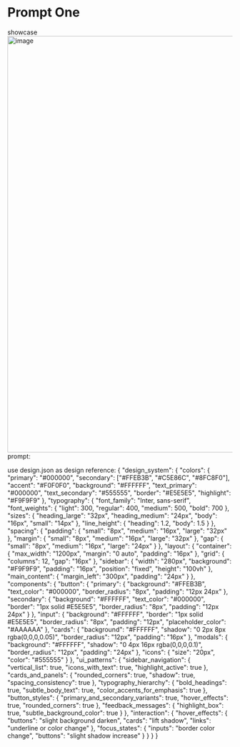 # Prompt One

showcase
<img width="1889" height="933" alt="image" src="https://github.com/user-attachments/assets/d7388f4f-cc6d-4c72-9c79-d03ae677792b" />
prompt:

use design.json as design reference:
{
  "design_system": {
    "colors": {
      "primary": "#000000",
      "secondary": ["#FFEB3B", "#C5E86C", "#8FC8F0"],
      "accent": "#F0F0F0",
      "background": "#FFFFFF",
      "text_primary": "#000000",
      "text_secondary": "#555555",
      "border": "#E5E5E5",
      "highlight": "#F9F9F9"
    },
    "typography": {
      "font_family": "Inter, sans-serif",
      "font_weights": {
        "light": 300,
        "regular": 400,
        "medium": 500,
        "bold": 700
      },
      "sizes": {
        "heading_large": "32px",
        "heading_medium": "24px",
        "body": "16px",
        "small": "14px"
      },
      "line_height": {
        "heading": 1.2,
        "body": 1.5
      }
    },
    "spacing": {
      "padding": {
        "small": "8px",
        "medium": "16px",
        "large": "32px"
      },
      "margin": {
        "small": "8px",
        "medium": "16px",
        "large": "32px"
      },
      "gap": {
        "small": "8px",
        "medium": "16px",
        "large": "24px"
      }
    },
    "layout": {
      "container": {
        "max_width": "1200px",
        "margin": "0 auto",
        "padding": "16px"
      },
      "grid": {
        "columns": 12,
        "gap": "16px"
      },
      "sidebar": {
        "width": "280px",
        "background": "#F9F9F9",
        "padding": "16px",
        "position": "fixed",
        "height": "100vh"
      },
      "main_content": {
        "margin_left": "300px",
        "padding": "24px"
      }
    },
    "components": {
      "button": {
        "primary": {
          "background": "#FFEB3B",
          "text_color": "#000000",
          "border_radius": "8px",
          "padding": "12px 24px"
        },
        "secondary": {
          "background": "#FFFFFF",
          "text_color": "#000000",
          "border": "1px solid #E5E5E5",
          "border_radius": "8px",
          "padding": "12px 24px"
        }
      },
      "input": {
        "background": "#FFFFFF",
        "border": "1px solid #E5E5E5",
        "border_radius": "8px",
        "padding": "12px",
        "placeholder_color": "#AAAAAA"
      },
      "cards": {
        "background": "#FFFFFF",
        "shadow": "0 2px 8px rgba(0,0,0,0.05)",
        "border_radius": "12px",
        "padding": "16px"
      },
      "modals": {
        "background": "#FFFFFF",
        "shadow": "0 4px 16px rgba(0,0,0,0.1)",
        "border_radius": "12px",
        "padding": "24px"
      },
      "icons": {
        "size": "20px",
        "color": "#555555"
      }
    },
    "ui_patterns": {
      "sidebar_navigation": {
        "vertical_list": true,
        "icons_with_text": true,
        "highlight_active": true
      },
      "cards_and_panels": {
        "rounded_corners": true,
        "shadow": true,
        "spacing_consistency": true
      },
      "typography_hierarchy": {
        "bold_headings": true,
        "subtle_body_text": true,
        "color_accents_for_emphasis": true
      },
      "button_styles": {
        "primary_and_secondary_variants": true,
        "hover_effects": true,
        "rounded_corners": true
      },
      "feedback_messages": {
        "highlight_box": true,
        "subtle_background_color": true
      }
    },
    "interaction": {
      "hover_effects": {
        "buttons": "slight background darken",
        "cards": "lift shadow",
        "links": "underline or color change"
      },
      "focus_states": {
        "inputs": "border color change",
        "buttons": "slight shadow increase"
      }
    }
  }
}

